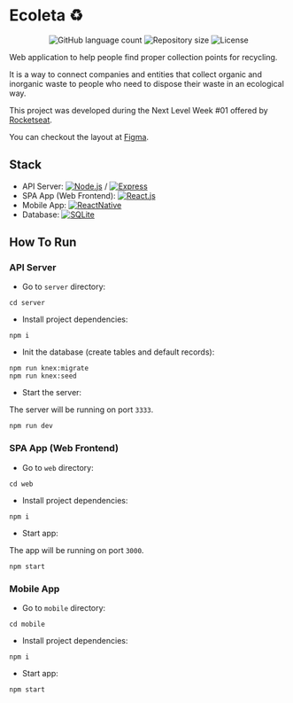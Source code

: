 # Ecoleta ♻️

<p align="center">
  <img alt="GitHub language count" src="https://img.shields.io/github/languages/count/Thiago92Rodrigues/ecoleta?color=%237519C1">
  <img alt="Repository size" src="https://img.shields.io/github/repo-size/Thiago92Rodrigues/ecoleta">
  <img alt="License" src="https://img.shields.io/github/license/Thiago92Rodrigues/ecoleta?color=%237519C1">
</p>

Web application to help people find proper collection points for recycling.

It is a way to connect companies and entities that collect organic and inorganic waste to people who need to dispose their waste in an ecological way.

This project was developed during the Next Level Week #01 offered by [Rocketseat](https://rocketseat.com.br/).

You can checkout the layout at [Figma](https://www.figma.com/file/1SxgOMojOB2zYT0Mdk28lB/Ecoleta).

## Stack

- API Server: <a href="https://nodejs.org/"><img src="https://img.shields.io/badge/Node.js-green.svg?logo=node.js" alt="Node.js"></a> / <a href="https://expressjs.com/"><img src="https://img.shields.io/badge/Express-green.svg?logo=node.js" alt="Express"></a>
- SPA App (Web Frontend): <a href="https://reactjs.org/"><img src="https://img.shields.io/badge/React.js-blue.svg?logo=react" alt="React.js"></a>
- Mobile App: <a href="https://reactnative.dev/"><img src="https://img.shields.io/badge/ReactNative-blue.svg?logo=react" alt="ReactNative"></a>
- Database: <a href="https://www.sqlite.org/"><img src="https://img.shields.io/badge/SQLite-003B57.svg?logo=SQLite" alt="SQLite"></a>

## How To Run

### API Server

- Go to `server` directory:

```
cd server
```

- Install project dependencies:

```
npm i
```

- Init the database (create tables and default records):

```
npm run knex:migrate
npm run knex:seed
```

- Start the server:

The server will be running on port `3333`.

```
npm run dev
```

### SPA App (Web Frontend)

- Go to `web` directory:

```
cd web
```

- Install project dependencies:

```
npm i
```

- Start app:

The app will be running on port `3000`.

```
npm start
```

### Mobile App

- Go to `mobile` directory:

```
cd mobile
```

- Install project dependencies:

```
npm i
```

- Start app:

```
npm start
```
